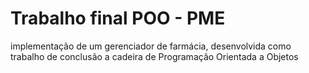 # Trabalho final POO - PME
implementação de um gerenciador de farmácia, desenvolvida como trabalho de conclusão a cadeira de Programação Orientada a Objetos
